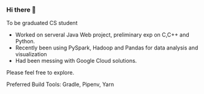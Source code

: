### Hi there 👋

<!--
**ICHx/ICHx** is a ✨ _special_ ✨ repository because its `README.md` (this file) appears on your GitHub profile.

Here are some ideas to get you started:

- 🔭 I’m currently working on ...
- 🌱 I’m currently learning ...
- 👯 I’m looking to collaborate on ...
- 🤔 I’m looking for help with ...
- 💬 Ask me about ...
- 📫 How to reach me: ...
- 😄 Pronouns: ...
- ⚡ Fun fact: ...
- 🏳️‍🌈 香港真係好靚
-->

To be graduated CS student

- Worked on serveral Java Web project, preliminary exp on C,C++ and Python.  
- Recently been using PySpark, Hadoop and Pandas for data analysis and visualization
- Had been messing with Google Cloud solutions.  

Please feel free to explore.

Preferred Build Tools:
Gradle, Pipenv, Yarn
